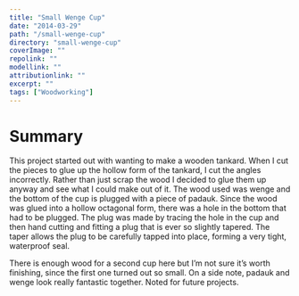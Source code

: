 ```yaml
---
title: "Small Wenge Cup"
date: "2014-03-29"
path: "/small-wenge-cup"
directory: "small-wenge-cup"
coverImage: ""
repolink: ""
modellink: ""
attributionlink: ""
excerpt: ""
tags: ["Woodworking"]
---
```


# Summary

This project started out with wanting to make a wooden tankard. When I cut the pieces to glue up the hollow form of the tankard, I cut the angles incorrectly. Rather than just scrap the wood I decided to glue them up anyway and see what I could make out of it. The wood used was wenge and the bottom of the cup is plugged with a piece of padauk. Since the wood was glued into a hollow octagonal form, there was a hole in the bottom that had to be plugged. The plug was made by tracing the hole in the cup and then hand cutting and fitting a plug that is ever so slightly tapered. The taper allows the plug to be carefully tapped into place, forming a very tight, waterproof seal.

There is enough wood for a second cup here but I’m not sure it’s worth finishing, since the first one turned out so small. On a side note, padauk and wenge look really fantastic together. Noted for future projects.
